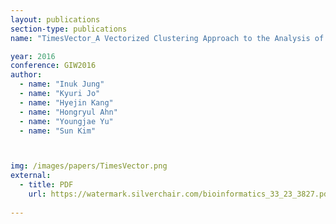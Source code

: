 ```yaml
---
layout: publications
section-type: publications
name: "TimesVector_A Vectorized Clustering Approach to the Analysis of Time Series Transcriptome Data from Multiple Phenotypes"

year: 2016
conference: GIW2016
author:
  - name: "Inuk Jung"
  - name: "Kyuri Jo"
  - name: "Hyejin Kang"
  - name: "Hongryul Ahn"
  - name: "Youngjae Yu"
  - name: "Sun Kim"



img: /images/papers/TimesVector.png
external:
  - title: PDF
    url: https://watermark.silverchair.com/bioinformatics_33_23_3827.pdf?token=AQECAHi208BE49Ooan9kkhW_Ercy7Dm3ZL_9Cf3qfKAc485ysgAAAvYwggLyBgkqhkiG9w0BBwagggLjMIIC3wIBADCCAtgGCSqGSIb3DQEHATAeBglghkgBZQMEAS4wEQQMuaVhC6YkJnNT1WQcAgEQgIICqdiYEs9v9A2DaGARMw6m_MGsMrVOKvxq42Q6P1gO3jwQVeUZPuOqdH6QZMANvuoiXNyLFmbyY4Y7S9ATsaE7w7XCuHDKmxEq6IQYyXUawABIJvTVCGS1_NoM-MNMCWhbQeuXIPUBI53ndhi08MfL1xD5_ZT19R-Z9QwZ4le76xpmtbmI0cUi2DiR0ZluaLh_CO9X6MX57eaPTZgFPJpd7gicbihZWDPmjgb2ch8VFGw2DHwlrV844YoGbIgAgkypSNb_57vWOLr0EUseyMSWVCKFgg6y60PLHtzz5zKpweN-nHsjpUKaA7OjRY14gvAZoIsHkrjvdYmiLXwF32BACxBTJB-zgWHKq5FdqqpGK6pM7a2HA1dFwDCZ0gUojUDqKnitK2cgEzZKi_qytWjrIQw4jEFZaqXnPSJ9U95vqMzVTUaBYQXfAGceVfIbpbYTaQyGg1xcFzgr58Gc5sdieRKGJdHBMtmgstT-v-rG83KGFPeBpyIjyGzDVHAHDSsKV1prAv1pwvxDS57ItrZrEspG8I3IUb1u93siafeFCJmNgtHSyfqSk8_fY5bDA_5Wu5bljcSrnXlEkjGt5_9SRjvqSrVRewBCBwX5bKq74c74RHLFihDhZEZLErbvL1sZrzBvZDEs-p0XSTxxgNl1cz70xaNp7iniErWFC9bqa3SC6OGpLkQYnx2Pkra0iuYQHwRePdYsiyqZNTDZNtH_V6y7FZ3j1kp1YV4OFxG0cME1D_vIQfYlJZd8gqODmVQ7l_DuVksHjfI8z1z9PlMssT16EKuKrRQ9f8aSlb6-zggmNEtmHl6am8R1GjkioDaY52Pb2QMEHXDLIOKR9K-38eVO4GXs2J32iT32P13NRKaz2fKPIyM-ckArsds14Uj29fzodZA38L6SjA
  
---
```




